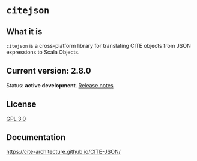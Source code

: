 # `citejson`

## What it is

`citejson` is a cross-platform library for translating CITE objects from JSON expressions to Scala Objects.

## Current version: 2.8.0

Status:  **active development**. [Release notes](releases.md)


## License

[GPL 3.0](http://www.opensource.org/licenses/gpl-3.0.html)


## Documentation

<https://cite-architecture.github.io/CITE-JSON/>
